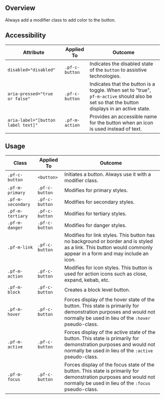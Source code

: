 ---
---
## Overview

Always add a modifier class to add color to the button.

## Accessibility

| Attribute | Applied To | Outcome |
| -- | -- | -- |
| `disabled="disabled"` | `.pf-c-button` | Indicates the disabled state of the `button` to assistive technologies. |
| `aria-pressed="true or false"` | `.pf-c-button` | Indicates that the button is a toggle. When set to "true", `pf-m-active` should also be set so that the button displays in an active state. |
| `aria-label="[button label text]"` | `.pf-m-action` | Provides an accessible name for the button when an icon is used instead of text. |


## Usage

| Class | Applied To | Outcome |
| -- | -- | -- |
| `.pf-c-button` | `<button>` |  Initiates a button. Always use it with a modifier class. |
| `.pf-m-primary` | `.pf-c-button` | Modifies for primary styles. |
| `.pf-m-secondary` | `.pf-c-button` | Modifies for secondary styles. |
| `.pf-m-tertiary` | `.pf-c-button` | Modifies for tertiary styles. |
| `.pf-m-danger` | `.pf-c-button` | Modifies for danger styles. |
| `.pf-m-link` | `.pf-c-button` | Modifies for link styles. This button has no background or border and is styled as a link. This button would commonly appear in a form and may include an icon. |
| `.pf-m-action` | `.pf-c-button` | Modifies for icon styles. This button is used for action icons such as close, expand, kebab, etc. |
| `.pf-m-block` | `.pf-c-button` | Creates a block level button. |
| `.pf-m-hover` | `.pf-c-button` | Forces display of the hover state of the button. This state is primarily for demonstration purposes and would not normally be used in lieu of the `:hover` pseudo-class.  |
| `.pf-m-active` | `.pf-c-button` | Forces display of the active state of the button. This state is primarily for demonstration purposes and would not normally be used in lieu of the `:active` pseudo-class.  |
| `.pf-m-focus` | `.pf-c-button` | Forces display of the focus state of the button. This state is primarily for demonstration purposes and would not normally be used in lieu of the `:focus` pseudo-class.  |
